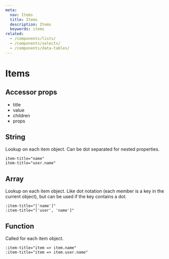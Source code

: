 ```yaml
---
meta:
  nav: Items
  title: Items
  description: Items
  keywords: items
related:
  - /components/lists/
  - /components/selects/
  - /components/data-tables/
---
```


# Items

<api-inline />

## Accessor props

- title
- value
- children
- props

## String

Lookup on each item object. Can be dot separated for nested properties.

```
item-title="name"
item-title="user.name"
```

## Array

Lookup on each item object. Like dot notation (each member is a key in the current object), but can be used if the key contains a dot.

```
:item-title="['name']"
:item-title="['user', 'name']"
```

## Function

Called for each item object.

```
:item-title="item => item.name"
:item-title="item => item.user.name"
```
